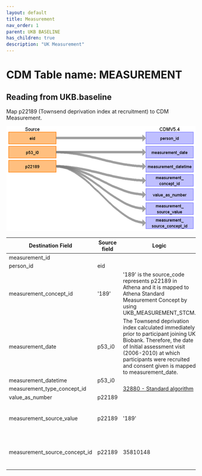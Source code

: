 ```yaml
---
layout: default
title: Measurement
nav_order: 1
parent: UKB BASELINE
has_children: true
description: "UK Measurement"
---
```


# CDM Table name: MEASUREMENT

## Reading from UKB.baseline

Map p22189 (Townsend deprivation index at recruitment) to CDM Measurement.

![](images/ukb_to_measurement.png)

| Destination Field | Source field | Logic | Comment field |
| --- | --- | --- | --- |
| measurement_id | | | Autogenerate |
| person_id | eid | | |
| measurement_concept_id | '189' | '189' is the source_code represents p22189 in Athena and it is mapped to Athena Standard Measurement Concept by using UKB_MEASUREMENT_STCM.  | [Data-Field 22189](https://biobank.ndph.ox.ac.uk/ukb/field.cgi?id=22189)|
| measurement_date | p53_i0 | The Townsend deprivation index calculated immediately prior to participant joining UK Biobank. Therefore, the date of Initial assessment visit (2006-2010) at which participants were recruited and consent given is mapped to measurement_date. |[Data-Field 53](https://biobank.ndph.ox.ac.uk/ukb/field.cgi?id=53)|
| measurement_datetime | p53_i0 | | |
| measurement_type_concept_id | | [32880 - Standard algorithm](https://athena.ohdsi.org/search-terms/terms/32880) | |
| value_as_number | p22189 | | |
| measurement_source_value | p22189 | '189' | '189' is the source_code represents p22189 in Athena. |
| measurement_source_concept_id | p22189 | 35810148 | [35810148](https://athena.ohdsi.org/search-terms/terms/35810148) is the concept_id of '189' in Athena |

